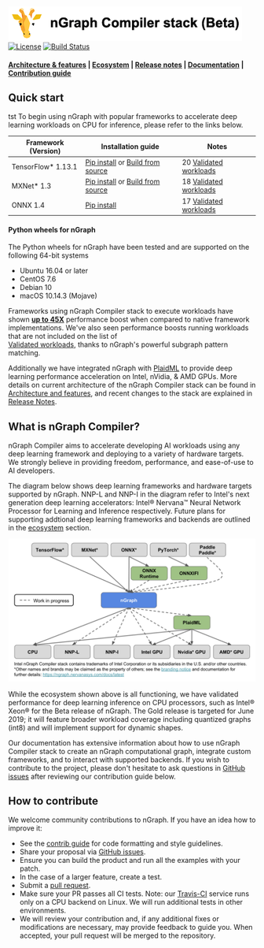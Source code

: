 ![nGraph Compiler stack](doc/sphinx/source/graphics/ngraph_header.png)
[![License](https://img.shields.io/badge/License-Apache%202.0-blue.svg)](https://github.com/NervanaSystems/ngraph/blob/master/LICENSE) [![Build Status][build-status-badge]][build-status] 

<div align="left">
  <h4>
    <a href="./ABOUT.md">Architecture & features</a> | <a href="./ecosystem-overview.md" >Ecosystem</a> | <a href="https://ngraph.nervanasys.com/docs/latest/project/release-notes.html">Release notes</a><span> | </span> <a href="https://ngraph.nervanasys.com/docs/latest">Documentation</a><span> | </span> <a href="#How-to-contribute" >Contribution guide</a>
 </h4>
</div>

## Quick start
tst
To begin using nGraph with popular frameworks to accelerate deep learning 
workloads on CPU for inference, please refer to the links below. 

|  Framework (Version)       | Installation guide                     | Notes  
|----------------------------|----------------------------------------|-----------------------------------
| TensorFlow* 1.13.1         | [Pip install](https://github.com/NervanaSystems/ngraph-tf#option-1-use-a-pre-built-ngraph-tensorflow-bridge) or [Build from source](https://github.com/NervanaSystems/ngraph-tf#option-2-build-ngraph-bridge-from-source)   | 20 [Validated workloads]
| MXNet* 1.3                 | [Pip install](https://github.com/NervanaSystems/ngraph-mxnet#Installation) or [Build from source](https://github.com/NervanaSystems/ngraph-mxnet#building-with-ngraph-support)| 18 [Validated workloads]   
| ONNX 1.4                   | [Pip install](https://github.com/NervanaSystems/ngraph-onnx#installation)                          | 17 [Validated workloads] 


#### Python wheels for nGraph 

The Python wheels for nGraph have been tested and are supported on the following 
64-bit systems

* Ubuntu 16.04 or later
* CentOS 7.6
* Debian 10
* macOS 10.14.3 (Mojave)

Frameworks using nGraph Compiler stack to execute workloads have shown 
[**up to 45X**](https://ai.intel.com/ngraph-compiler-stack-beta-release/) 
performance boost when compared to native framework implementations. We've also 
seen performance boosts running workloads that are not included on the list of  
[Validated workloads], thanks to nGraph's powerful subgraph pattern matching.

Additionally we have integrated nGraph with [PlaidML] to provide deep learning 
performance acceleration on Intel, nVidia, & AMD GPUs. More details on current 
architecture of the nGraph Compiler stack can be found in [Architecture and features],
and recent changes to the stack are explained in [Release Notes].

## What is nGraph Compiler? 

nGraph Compiler aims to accelerate developing AI workloads using any deep learning
framework and deploying to a variety of hardware targets. We strongly believe in 
providing freedom, performance, and ease-of-use to AI developers. 

The diagram below shows deep learning frameworks and hardware targets
supported by nGraph. NNP-L and NNP-I in the diagram refer to Intel's next generation 
deep learning accelerators: Intel® Nervana™ Neural Network Processor for Learning and 
Inference respectively.  Future plans for supporting addtional deep learning frameworks 
and backends are outlined in the [ecosystem] section. 


![](doc/sphinx/source/graphics/main_diagram_fw_hw.png)


While the ecosystem shown above is all functioning, we have validated 
performance for deep learning inference on CPU processors, such as Intel® Xeon® 
for the Beta release of nGraph. The Gold release is targeted for June 2019; it 
will feature broader workload coverage including quantized graphs (int8) and 
will implement support for dynamic shapes. 

Our documentation has extensive information about how to use nGraph Compiler 
stack to create an nGraph computational graph, integrate custom frameworks, 
and to interact with supported backends. If you wish to contribute to the 
project, please don't hesitate to ask questions in [GitHub issues] after 
reviewing our contribution guide below. 


## How to contribute

We welcome community contributions to nGraph. If you have an idea how
to improve it:

* See the [contrib guide] for code formatting and style guidelines.
* Share your proposal via [GitHub issues].
* Ensure you can build the product and run all the examples with your patch.
* In the case of a larger feature, create a test.
* Submit a [pull request].
* Make sure your PR passes all CI tests. Note: our [Travis-CI][build-status] service
  runs only on a CPU backend on Linux. We will run additional tests
  in other environments.
* We will review your contribution and, if any additional fixes or
  modifications are necessary, may provide feedback to guide you. When
  accepted, your pull request will be merged to the repository.


[Ecosystem]: ./ecosystem-overview.md
[Architecture and features]:https://ngraph.nervanasys.com/docs/latest/project/about.html
[Documentation]: https://ngraph.nervanasys.com/docs/latest
[build the Library]: https://ngraph.nervanasys.com/docs/latest/buildlb.html
[Getting Started Guides]: Getting-started-guides
[Validated workloads]: https://ngraph.nervanasys.com/docs/latest/frameworks/validated/list.html
[Functional]: https://github.com/NervanaSystems/ngraph-onnx/ 
[How to contribute]: How-to-contribute
[framework integration guides]: https://ngraph.nervanasys.com/docs/latest/frameworks/index.html
[release notes]: https://ngraph.nervanasys.com/docs/latest/project/release-notes.html
[Github issues]: https://github.com/NervanaSystems/ngraph/issues
[contrib guide]: https://ngraph.nervanasys.com/docs/latest/project/contribution-guide.html
[pull request]: https://github.com/NervanaSystems/ngraph/pulls
[how to import]: https://ngraph.nervanasys.com/docs/latest/core/constructing-graphs/import.html
[ngraph_wireframes_with_notice]: doc/sphinx/source/graphics/readme_stack.png "nGraph wireframe"
[ngraph_diagram_with fw_hw]: doc/sphinx/source/graphics/main_diagram_fw_hw.png "nGraph stack with current framework & backend support"
[ngraph-compiler-stack-readme]: doc/sphinx/source/graphics/ngraph-compiler-stack-readme.png "nGraph Compiler Stack"
[build-status]: https://travis-ci.org/NervanaSystems/ngraph/branches
[build-status-badge]: https://travis-ci.org/NervanaSystems/ngraph.svg?branch=master
[PlaidML]: https://github.com/plaidml/plaidml
[Source compile]: https://github.com/NervanaSystems/ngraph-mxnet/blob/master/README.md
[nGraph-ONNX]: https://github.com/NervanaSystems/ngraph-onnx/blob/master/README.md
[nGraph-ONNX adaptable]: https://ai.intel.com/adaptable-deep-learning-solutions-with-ngraph-compiler-and-onnx/
[nGraph for PyTorch developers]: https://ai.intel.com/investing-in-the-pytorch-developer-community
